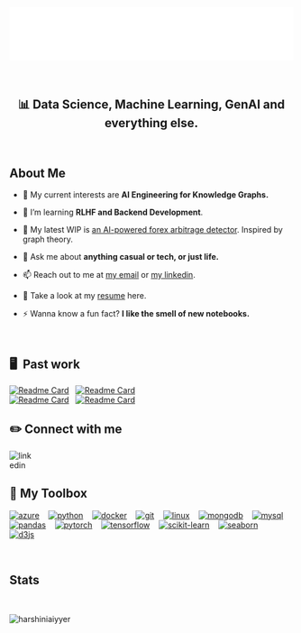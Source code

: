 <p align="center">
  <img src="/images/your_cool_intro (1).gif" alt="Alt text" title="a title">
</p>
<br>
<h2 align="center">📊 Data Science, Machine Learning, GenAI and everything else.</h2>
<br>


<h2 align="left"> About Me </h2>

- 🔭 My current interests are  **AI Engineering for Knowledge Graphs.**

- 🌱 I’m learning **RLHF and Backend Development**.

- 👯 My latest WIP is [an AI-powered forex arbitrage detector](https://github.com/HarshiniAiyyer/ForeXplorer). Inspired by graph theory.

- 💬 Ask me about **anything casual or tech, or just life.**

- 📫 Reach out to me at [my email](harshini.k.aiyyer@gmail.com) or [my linkedin](https://www.linkedin.com/in/harshini-a-29870b342/).

- 🌱 Take a look at my [resume](https://drive.google.com/file/d/1oOz3REkyNWMQpeHsvHV9VtN_EfC3mKWt/view?usp=sharing) here.

- ⚡ Wanna know a fun fact?  **I like the smell of new notebooks.**

<br>

## 🖥 &nbsp;Past work

[![Readme Card](https://github-readme-stats.vercel.app/api/pin/?username=HarshiniAiyyer&repo=Kotori.ai&bg_color=0d1116&title_color=ffffff&text_color=ffffff&icon_color=007ec6)](https://github.com/HarshiniAiyyer/Kotori.ai)
&nbsp;
[![Readme Card](https://github-readme-stats.vercel.app/api/pin/?username=HarshiniAiyyer&repo=ForensicOps&bg_color=0d1116&title_color=ffffff&text_color=ffffff&icon_color=007ec6)](https://github.com/HarshiniAiyyer/ForensicOps)
<br>
[![Readme Card](https://github-readme-stats.vercel.app/api/pin/?username=HarshiniAiyyer&repo=GmOn&bg_color=0d1116&title_color=ffffff&text_color=ffffff&icon_color=007ec6)](https://github.com/HarshiniAiyyer/GmOn)
&nbsp;
[![Readme Card](https://github-readme-stats.vercel.app/api/pin/?username=HarshiniAiyyer&repo=ForeXplorer&bg_color=0d1116&title_color=ffffff&text_color=ffffff&icon_color=007ec6)](https://github.com/HarshiniAiyyer/ForeXplorer)


<h2 align="left"> ✏️ Connect with me</h2>
<p align="left">
<a href="https://linkedin.com/in/https://www.linkedin.com/in/harshini-a-29870b342/" target="blank">
<img align="left" src="https://raw.githubusercontent.com/rahuldkjain/github-profile-readme-generator/master/src/images/icons/Social/linked-in-alt.svg" alt="linkedin" height="35" width="45" />
</a>
</p>
<br/>
<br>
<!-- ⚙️ LANGUAGES AND TOOLS -->
<h2 align="left">🧰 My Toolbox </h2>
<p align="left">
  <a href="https://azure.microsoft.com/" target="_blank" rel="noreferrer"><img src="https://cdn.jsdelivr.net/gh/devicons/devicon/icons/azure/azure-original.svg" alt="azure" width="45" height="45"/></a>
  <img width="8"/>
  <a href="https://www.python.org/" target="_blank" rel="noreferrer"><img src="https://cdn.jsdelivr.net/gh/devicons/devicon/icons/python/python-original.svg" alt="python" width="45" height="45"/></a>
  <img width="8"/>
  <a href="https://www.docker.com/" target="_blank" rel="noreferrer"><img src="https://cdn.jsdelivr.net/gh/devicons/devicon/icons/docker/docker-original.svg" alt="docker" width="45" height="45"/></a>
  <img width="8"/>
  <a href="https://git-scm.com/" target="_blank" rel="noreferrer"><img src="https://cdn.jsdelivr.net/gh/devicons/devicon/icons/git/git-original.svg" alt="git" width="45" height="45"/></a>
  <img width="8"/>
  <a href="https://www.linux.org/" target="_blank" rel="noreferrer"><img src="https://cdn.jsdelivr.net/gh/devicons/devicon/icons/linux/linux-original.svg" alt="linux" width="45" height="45"/></a>
  <img width="8"/>
  <a href="https://www.mongodb.com/" target="_blank" rel="noreferrer"><img src="https://cdn.jsdelivr.net/gh/devicons/devicon/icons/mongodb/mongodb-original.svg" alt="mongodb" width="45" height="45"/></a>
  <img width="8"/>
  <a href="https://www.mysql.com/" target="_blank" rel="noreferrer"><img src="https://cdn.jsdelivr.net/gh/devicons/devicon/icons/mysql/mysql-original.svg" alt="mysql" width="45" height="45"/></a>
  <img width="8"/>
  <a href="https://pandas.pydata.org/" target="_blank" rel="noreferrer"><img src="https://cdn.jsdelivr.net/gh/devicons/devicon/icons/pandas/pandas-original.svg" alt="pandas" width="45" height="45"/></a>
  <img width="8"/>
  <a href="https://pytorch.org/" target="_blank" rel="noreferrer"><img src="https://cdn.jsdelivr.net/gh/devicons/devicon/icons/pytorch/pytorch-original.svg" alt="pytorch" width="45" height="45"/></a>
  <img width="8"/>
  <a href="https://www.tensorflow.org/" target="_blank" rel="noreferrer"><img src="https://cdn.jsdelivr.net/gh/devicons/devicon/icons/tensorflow/tensorflow-original.svg" alt="tensorflow" width="45" height="45"/></a>
  <img width="8"/>
  <a href="https://scikit-learn.org/" target="_blank" rel="noreferrer"><img src="https://cdn.jsdelivr.net/gh/devicons/devicon/icons/scikitlearn/scikitlearn-original.svg" alt="scikit-learn" width="45" height="45"/></a>
  <img width="8"/>
  <a href="https://seaborn.pydata.org/" target="_blank" rel="noreferrer"><img src="https://seaborn.pydata.org/_images/logo-mark-lightbg.svg" alt="seaborn" width="45" height="45"/></a>
  <img width="8"/>
  <img width="8"/>
  <a href="https://d3js.org/" target="_blank" rel="noreferrer"><img src="https://cdn.jsdelivr.net/gh/devicons/devicon/icons/d3js/d3js-original.svg" alt="d3js" width="45" height="45"/></a>
  <img width="8"/>
 </a>
</p>
<br/>

<h2 align="cleft"> Stats </h2>
<br>
<p align="left"><img src="https://github-readme-stats.vercel.app/api/top-langs?username=harshiniaiyyer&show_icons=true&locale=en&layout=compact" alt="harshiniaiyyer" /></p></br>




